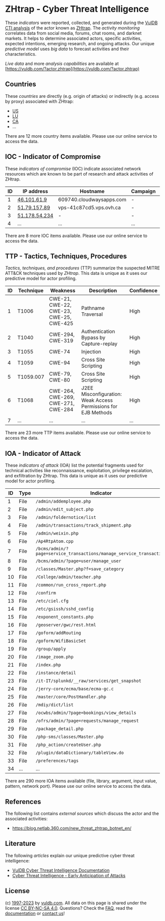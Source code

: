 # ZHtrap - Cyber Threat Intelligence

These _indicators_ were reported, collected, and generated during the [VulDB CTI analysis](https://vuldb.com/?kb.cti) of the actor known as [ZHtrap](https://vuldb.com/?actor.zhtrap). The _activity monitoring_ correlates data from social media, forums, chat rooms, and darknet markets. It helps to determine associated actors, specific activities, expected intentions, emerging research, and ongoing attacks. Our unique _predictive model_ uses _big data_ to forecast activities and their characteristics.

_Live data_ and more _analysis capabilities_ are available at [https://vuldb.com/?actor.zhtrap](https://vuldb.com/?actor.zhtrap)

## Countries

These _countries_ are directly (e.g. origin of attacks) or indirectly (e.g. access by proxy) associated with ZHtrap:

* [US](https://vuldb.com/?country.us)
* [LU](https://vuldb.com/?country.lu)
* [CA](https://vuldb.com/?country.ca)
* ...

There are 12 more country items available. Please use our online service to access the data.

## IOC - Indicator of Compromise

These _indicators of compromise_ (IOC) indicate associated network resources which are known to be part of research and attack activities of ZHtrap.

ID | IP address | Hostname | Campaign | Confidence
-- | ---------- | -------- | -------- | ----------
1 | [46.101.61.9](https://vuldb.com/?ip.46.101.61.9) | 609740.cloudwaysapps.com | - | High
2 | [51.79.157.89](https://vuldb.com/?ip.51.79.157.89) | vps-41c87cd5.vps.ovh.ca | - | High
3 | [51.178.54.234](https://vuldb.com/?ip.51.178.54.234) | - | - | High
4 | ... | ... | ... | ...

There are 8 more IOC items available. Please use our online service to access the data.

## TTP - Tactics, Techniques, Procedures

_Tactics, techniques, and procedures_ (TTP) summarize the suspected MITRE ATT&CK techniques used by _ZHtrap_. This data is unique as it uses our predictive model for actor profiling.

ID | Technique | Weakness | Description | Confidence
-- | --------- | -------- | ----------- | ----------
1 | T1006 | CWE-21, CWE-22, CWE-23, CWE-25, CWE-425 | Pathname Traversal | High
2 | T1040 | CWE-294, CWE-319 | Authentication Bypass by Capture-replay | High
3 | T1055 | CWE-74 | Injection | High
4 | T1059 | CWE-94 | Cross Site Scripting | High
5 | T1059.007 | CWE-79, CWE-80 | Cross Site Scripting | High
6 | T1068 | CWE-264, CWE-269, CWE-271, CWE-284 | J2EE Misconfiguration: Weak Access Permissions for EJB Methods | High
7 | ... | ... | ... | ...

There are 23 more TTP items available. Please use our online service to access the data.

## IOA - Indicator of Attack

These _indicators of attack_ (IOA) list the potential fragments used for technical activities like reconnaissance, exploitation, privilege escalation, and exfiltration by ZHtrap. This data is unique as it uses our predictive model for actor profiling.

ID | Type | Indicator | Confidence
-- | ---- | --------- | ----------
1 | File | `/admin/addemployee.php` | High
2 | File | `/admin/edit_subject.php` | High
3 | File | `/admin/foldernotice/list` | High
4 | File | `/admin/transactions/track_shipment.php` | High
5 | File | `/admin/weixin.php` | High
6 | File | `/Ap4RtpAtom.cpp` | High
7 | File | `/bcms/admin/?page=service_transactions/manage_service_transaction` | High
8 | File | `/bcms/admin/?page=user/manage_user` | High
9 | File | `/classes/Master.php?f=save_category` | High
10 | File | `/College/admin/teacher.php` | High
11 | File | `/common/run_cross_report.php` | High
12 | File | `/confirm` | Medium
13 | File | `/etc/ciel.cfg` | High
14 | File | `/etc/gsissh/sshd_config` | High
15 | File | `/exponent_constants.php` | High
16 | File | `/geoserver/gwc/rest.html` | High
17 | File | `/goform/addRouting` | High
18 | File | `/goform/WifiBasicSet` | High
19 | File | `/group/apply` | Medium
20 | File | `/image_zoom.php` | High
21 | File | `/index.php` | Medium
22 | File | `/instance/detail` | High
23 | File | `/it-IT/splunkd/__raw/services/get_snapshot` | High
24 | File | `/jerry-core/ecma/base/ecma-gc.c` | High
25 | File | `/master/core/PostHandler.php` | High
26 | File | `/mdiy/dict/list` | High
27 | File | `/ocwbs/admin/?page=bookings/view_details` | High
28 | File | `/ofrs/admin/?page=requests/manage_request` | High
29 | File | `/package_detail.php` | High
30 | File | `/php-sms/classes/Master.php` | High
31 | File | `/php_action/createUser.php` | High
32 | File | `/plugin/dataDictionary/tableView.do` | High
33 | File | `/preferences/tags` | High
34 | ... | ... | ...

There are 290 more IOA items available (file, library, argument, input value, pattern, network port). Please use our online service to access the data.

## References

The following list contains _external sources_ which discuss the actor and the associated activities:

* https://blog.netlab.360.com/new_threat_zhtrap_botnet_en/

## Literature

The following _articles_ explain our unique predictive cyber threat intelligence:

* [VulDB Cyber Threat Intelligence Documentation](https://vuldb.com/?kb.cti)
* [Cyber Threat Intelligence - Early Anticipation of Attacks](https://www.scip.ch/en/?labs.20201022)

## License

(c) [1997-2023](https://vuldb.com/?kb.changelog) by [vuldb.com](https://vuldb.com/?kb.about). All data on this page is shared under the license [CC BY-NC-SA 4.0](https://creativecommons.org/licenses/by-nc-sa/4.0/). Questions? Check the [FAQ](https://vuldb.com/?kb.faq), read the [documentation](https://vuldb.com/?kb) or [contact us](https://vuldb.com/?contact)!
